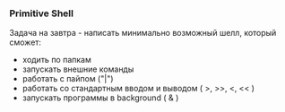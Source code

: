### Primitive Shell
Задача на завтра - написать минимально возможный шелл, который сможет:
- ходить по папкам
- запускать внешние команды
- работать с пайпом ("|")
- работать со стандартным вводом и выводом ( >, >>, <, << )
- запускать программы в background ( & )

